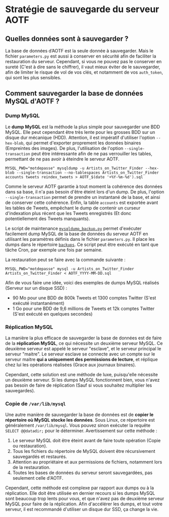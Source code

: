 # Stratégie de sauvegarde du serveur AOTF

## Quelles données sont à sauvegarder ?

La base de données d’AOTF est la seule donnée à sauvegarder. Mais le fichier `parameters.py` est aussi à conserver en sécurité afin de faciliter la restauration du serveur. Cependant, si vous ne pouvez pas le conserver en sureté (C'est à dire sans le chiffrer), il vaut mieux éviter de le sauvegarder, afin de limiter le risque de vol de vos clés, et notamment de vos `auth_token`, qui sont les plus sensibles.


## Comment sauvegarder la base de données MySQL d'AOTF ?

### Dump MySQL

Le **dump MySQL** est la méthode la plus simple pour sauvegarder une BDD MySQL. Elle peut cependant être très lente pour les grosses BDD sur un disque dur mécanique (HDD). Attention, il est impératif d'utiliser l'option `--hex-blob`, qui permet d'exporter proprement les données binaires (Empreintes des images). De plus, l'utilisation de l'option `--single-transaction` peut être intéressante afin de ne pas verrouiller les tables, permettant de ne pas avoir à éteindre le serveur AOTF.
```
MYSQL_PWD="motdepasse" mysqldump -u Artists_on_Twitter_Finder --hex-blob --single-transaction --no-tablespaces Artists_on_Twitter_Finder accounts tweets reindex_tweets > AOTF_$(date '+%Y-%m-%d').sql
```

Comme le serveur AOTF garantie à tout moment la cohérence des données dans sa base, il n'a pas besoin d'être éteint lors d'un dump. De plus, l'option `--single-transaction` permet de prendre un instantané de la base, et ainsi de conserver cette cohérence. Enfin, la table `accounts` est exportée avant les tables de Tweets, empêchant le dump de contenir un curseur d'indexation plus récent que les Tweets enregistrés (Et donc potentiellement des Tweets manquants).

Le script de maintenance [`mysqldump_backup.py`](../maintenance/mysqldump_backup.py) permet d'exécuter facilement dump MySQL de la base de données du serveur AOTF en utilisant les paramètres définis dans le fichier `parameters.py`. Il place les dumps dans le répertoire [`backups`](../backups). Ce script peut être exécuté en tant que tâche Cron, par exemple une fois par semaine.

La restauration peut se faire avec la commande suivante :
```
MYSQL_PWD="motdepasse" mysql -u Artists_on_Twitter_Finder Artists_on_Twitter_Finder < AOTF_YYYY-MM-DD.sql
```

Afin de vous faire une idée, voici des exemples de dumps MySQL réalisés (Serveur sur un disque SSD) :
* 90 Mo pour une BDD de 800k Tweets et 1300 comptes Twitter (S'est exécuté instantanément)
* 1 Go pour une BDD de 9,6 millions de Tweets et 12k comptes Twitter (S'est exécuté en quelques secondes)


### Réplication MySQL

La manière la plus efficace de sauvegarder la base de données est de faire de la **réplication MySQL**, ce qui nécessite un deuxième serveur MySQL. Ce deuxième serveur est appelé le serveur "esclave", et le serveur principal le serveur "maitre". Le serveur esclave se connecte avec un compte sur le serveur maitre **qui a uniquement des permissions de lecture**, et réplique chez lui les opérations réalisées (Grace aux journaux binaires).

Cependant, cette solution est une méthode de luxe, puisqu'elle nécessite un deuxième serveur. Si les dumps MySQL fonctionnent bien, vous n'avez pas besoin de faire de réplication (Sauf si vous souhaitez multiplier les sauvegardes).


### Copie de `/var/lib/mysql`

Une autre manière de sauvegarder la base de données est de **copier le répertoire où MySQL stocke les données**. Sous Linux, ce répertoire est généralement `/var/lib/mysql`. Vous pouvez sinon exécuter la requête `SELECT @@datadir;` pour le déterminer. Avertissement sur cette méthode :
1. Le serveur MySQL doit être éteint avant de faire toute opération (Copie ou restauration).
2. Tous les fichiers du répertoire de MySQL doivent être récursivement sauvegardés et restaurés.
3. Attention au propriétaire et aux permissions de fichiers, notamment lors de la restauration.
4. Toutes les bases de données du serveur seront sauvegardées, pas seulement celle d'AOTF.

Cependant, cette méthode est complexe par rapport aux dumps ou à la réplication. Elle doit être utilisée en dernier recours si les dumps MySQL sont beaucoup trop lents pour vous, et que n'avez pas de deuxième serveur MySQL pour faire de la réplication. Afin d'accélérer les dumps, et tout votre serveur, il est recommandé d'utiliser un disque dur SSD, ça change la vie.
